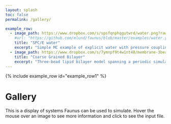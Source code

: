 ```yaml
---
layout: splash
toc: false
permalink: /gallery/

example_row:
  - image_path: https://www.dropbox.com/s/spsfqnphqgutwrd/water.png?raw=1
    #url: "https://github.com/mlund/faunus/blob/master/examples/water.yml"
    title: "SPC/E water"
    excerpt: "Simple MC example of explicit water with pressure coupling."
  - image_path: https://www.dropbox.com/s/7ymnpf9t4w1nt48/membrane-3bead.jpg?raw=1
    title: "Coarse Grained Bilayer"
    excerpt: "Three-bead lipid bilayer model spanning a periodic simulation box to form a bilayer. Wang-Landau sampling of bending modulus." 
---
```

<script src="https://cdnjs.cloudflare.com/ajax/libs/mathjax/2.7.0/MathJax.js?config=TeX-AMS-MML_HTMLorMML" type="text/javascript"></script>

{% include example_row id="example_row1" %}

# Gallery

This is a display of systems Faunus can be used to simulate. Hover the mouse over an
image to see more information and click to see the input file.
